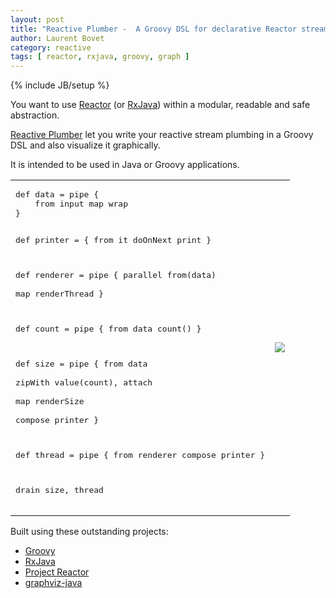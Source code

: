 ```yaml
---
layout: post
title: "Reactive Plumber -  A Groovy DSL for declarative Reactor streaming graphs"
author: Laurent Bovet
category: reactive
tags: [ reactor, rxjava, groovy, graph ]
---
```

{% include JB/setup %}

You want to use [Reactor](https://projectreactor.io/) (or [RxJava](https://github.com/ReactiveX/RxJava)) within a modular, readable and safe abstraction.

[Reactive Plumber](https://github.com/lbovet/reactive-plumber) let you write your reactive stream plumbing in a Groovy DSL and also visualize it graphically.

It is intended to be used in Java or Groovy applications.

<table><tr><td>
<pre>
def data = pipe {
    from input map wrap
}

def printer = {
    from it doOnNext print
}

def renderer = pipe {
    parallel from(data) \
    map renderThread
}

def count = pipe {
    from data count()
}

def size = pipe {
    from data \
    zipWith value(count), attach \
    map renderSize \
    compose printer
}

def thread = pipe {
    from renderer compose printer
}

drain size, thread
</pre>
</td><td>
<img src="https://cloud.githubusercontent.com/assets/692124/23836787/2761ce26-077e-11e7-97f0-ffda49431851.png">

</td></tr></table>

Built using these outstanding projects:
 - [Groovy](http://groovy-lang.org)
 - [RxJava](https://github.com/ReactiveX/RxJava)
 - [Project Reactor](https://projectreactor.io)
 - [graphviz-java](https://github.com/nidi3/graphviz-java)
